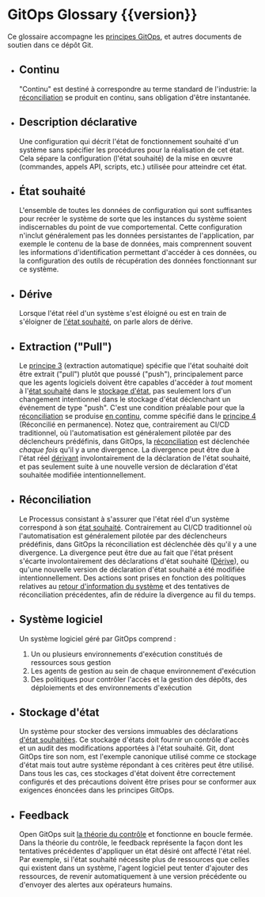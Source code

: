 # GitOps Glossary {{version}}

Ce glossaire accompagne les [principes GitOps](./PRINCIPLES_fr.md), et autres documents de soutien dans ce dépôt Git.

- ## Continu

    "Continu" est destiné à correspondre au terme standard de l'industrie: la [réconciliation](#réconciliation) se produit en continu, sans obligation d'être instantanée.

- ## Description déclarative

    Une configuration qui décrit l'état de fonctionnement souhaité d'un système sans spécifier les procédures pour la réalisation de cet état. Cela sépare la configuration (l'état souhaité) de la mise en œuvre (commandes, appels API, scripts, etc.) utilisée pour atteindre cet état.

- ## État souhaité

    L'ensemble de toutes les données de configuration qui sont suffisantes pour recréer le système de sorte que les instances du système soient indiscernables du point de vue comportemental. 
    Cette configuration n'inclut généralement pas les données persistantes de l'application, par exemple le contenu de la base de données, mais comprennent souvent les informations d'identification permettant d'accéder à ces données, ou la configuration des outils de récupération des données fonctionnant sur ce système.

- ## Dérive

    Lorsque l'état réel d'un système s'est éloigné ou est en train de s'éloigner de [l'état souhaité](#état-souhaité), on parle alors de dérive.

- ## Extraction ("Pull")

    Le [principe 3](./PRINCIPLES_fr.md#extrait-automatiquement) (extraction automatique) spécifie que l'état souhaité doit être extrait ("pull") plutôt que poussé ("push"), principalement parce que les agents logiciels doivent être capables d'accéder à _tout_ moment à l'[état souhaité](#état-souhaité) dans le [stockage d'état](#stockage-détat), pas seulement lors d'un changement intentionnel dans le stockage d'état déclenchant un événement de type "push".
C'est une condition préalable pour que la [réconciliation](#réconciliation) se produise [en continu](#continu), comme spécifié dans le [principe 4](./PRINCIPLES_fr.md#reconcilié-en-permanence) (Réconcilié en permanence). Notez que, contrairement au CI/CD traditionnel, où l'automatisation est généralement pilotée par des déclencheurs prédéfinis, dans GitOps, la [réconciliation](#réconciliation) est déclenchée _chaque fois_ qu'il y a une divergence.
La divergence peut être due à l'état réel [dérivant](#dérive) involontairement de la déclaration de l'état souhaité, et pas seulement suite à une nouvelle version de déclaration d'état souhaitée modifiée intentionnellement.


- ## Réconciliation

    Le Processus consistant à s'assurer que l'état réel d'un système correspond à son [état souhaité](#état-souhaité).
    Contrairement au CI/CD traditionnel où l'automatisation est généralement pilotée par des déclencheurs prédéfinis, dans GitOps la réconciliation est déclenchée dès qu'il y a une divergence. La divergence peut être due au fait que l'état présent s'écarte involontairement des déclarations d'état souhaité ([Dérive](#dérive)), ou qu'une nouvelle version de déclaration d'état souhaité a été modifiée intentionnellement. 
    Des actions sont prises en fonction des politiques relatives au [retour d'information du système](#feedback) et des tentatives de réconciliation précédentes, afin de réduire la divergence au fil du temps.

- ## Système logiciel

    Un système logiciel géré par GitOps comprend :

    1. Un ou plusieurs environnements d'exécution constitués de ressources sous gestion
    2. Les agents de gestion au sein de chaque environnement d'exécution
    3. Des politiques pour contrôler l'accès et la gestion des dépôts, des déploiements et des environnements d'exécution

- ## Stockage d'état

    Un système pour stocker des versions immuables des déclarations [d'état souhaitées](#état-souhaité). Ce stockage d'états doit fournir un contrôle d'accès et un audit des modifications apportées à l'état souhaité. Git, dont GitOps tire son nom, est l'exemple canonique utilisé comme ce stockage d'état mais tout autre système répondant à ces critères peut être utilisé. Dans tous les cas, ces stockages d'état doivent être correctement configurés et des précautions doivent être prises pour se conformer aux exigences énoncées dans les principes GitOps.

- ## Feedback

    Open GitOps suit [la théorie du contrôle](https://fr.wikipedia.org/wiki/Th%C3%A9orie_du_contr%C3%B4le) et fonctionne en boucle fermée. Dans la théorie du contrôle, le feedback représente la façon dont les tentatives précédentes d'appliquer un état désiré ont affecté l'état réel. Par exemple, si l'état souhaité nécessite plus de ressources que celles qui existent dans un système, l'agent logiciel peut tenter d'ajouter des ressources, de revenir automatiquement à une version précédente ou d'envoyer des alertes aux opérateurs humains.
